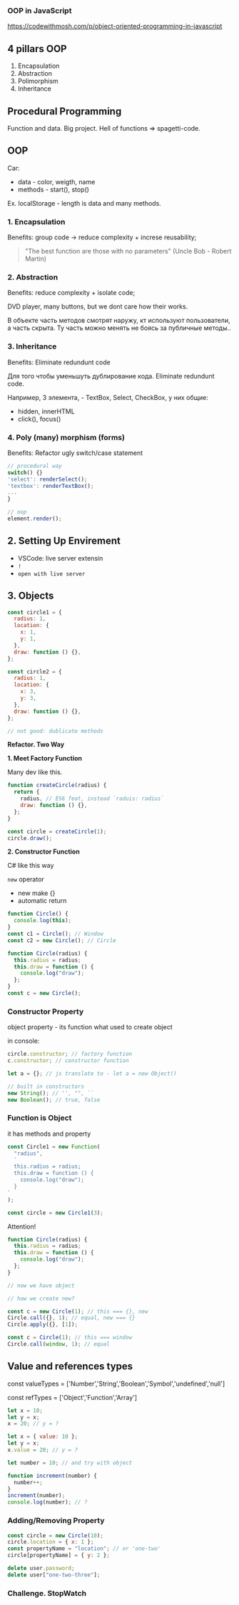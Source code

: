 ### OOP in JavaScript

https://codewithmosh.com/p/object-oriented-programming-in-javascript

## 4 pillars OOP

1. Encapsulation
2. Abstraction
3. Polimorphism
4. Inheritance

## Procedural Programming

Function and data. Big project. Hell of functions => spagetti-code.

## OOP

Car:

- data - color, weigth, name
- methods - start(), stop()

Ex. localStorage - length is data and many methods.

### 1. Encapsulation

Benefits: group code -> reduce complexity + increse reusability;

> "The best function are those with no parameters" (Uncle Bob - Robert Martin)

### 2. Abstraction

Benefits: reduce complexity + isolate code;

DVD player, many buttons, but we dont care how their works.

В объекте часть методов смотрят наружу, кт используют пользователи, а часть скрыта. Ту часть можно менять не боясь за публичные методы..

### 3. Inheritance

Benefits: Eliminate redundunt code

Для того чтобы уменьшуть дублирование кода. Eliminate redundunt code.

Например, 3 элемента, - TextBox, Select, CheckBox, у них общие:

- hidden, innerHTML
- click(), focus()

### 4. Poly (many) morphism (forms)

Benefits: Refactor ugly switch/case statement

```js
// procedural way
switch() {}
'select': renderSelect();
'textbox': renderTextBox();
...
}

// oop
element.render();

```

## 2. Setting Up Envirement

- VSCode: live server extensin
- `!`
- `open with live server`

## 3. Objects

```js
const circle1 = {
  radius: 1,
  location: {
    x: 1,
    y: 1,
  },
  draw: function () {},
};

const circle2 = {
  radius: 1,
  location: {
    x: 3,
    y: 3,
  },
  draw: function () {},
};

// not good: dublicate methods
```

**Refactor. Two Way**

**1. Meet Factory Function**

Many dev like this.

```js
function createCircle(radius) {
  return {
    radius, // ES6 feat, instead `raduis: radius`
    draw: function () {},
  };
}

const circle = createCircle(1);
circle.draw();
```

**2. Constructor Function**

C# like this way

`new` operator

- new make {}
- automatic return

```js
function Circle() {
  console.log(this);
}
const c1 = Circle(); // Window
const c2 = new Circle(); // Circle
```

```js
function Circle(radius) {
  this.radius = radius;
  this.draw = function () {
    console.log("draw");
  };
}
const c = new Circle();
```

### Constructor Property

object property - its function what used to create object

in console:

```js
circle.constructor; // factory function
c.constructor; // constructor function

let a = {}; // js translate to - let a = new Object()

// built in constructors
new String(); // '', "", ``
new Boolean(); // true, false
```

### Function is Object

it has methods and property

```js
const Circle1 = new Function(
  "radius",
  `
  this.radius = radius;
  this.draw = function () {
    console.log("draw");
  }
`
);

const circle = new Circle1(3);
```

Attention!

```js
function Circle(radius) {
  this.radius = radius;
  this.draw = function () {
    console.log("draw");
  };
}

// now we have object

// how we create new?

const c = new Circle(1); // this === {}, new
Circle.call({}, 1); // equal, new === {}
Circle.apply({}, [1]);

const c = Circle(1); // this === window
Circle.call(window, 1); // equal
```

## Value and references types

const valueTypes = ['Number','String','Boolean','Symbol','undefined','null']

const refTypes = ['Object','Function','Array']

```js
let x = 10;
let y = x;
x = 20; // y = ?

let x = { value: 10 };
let y = x;
x.value = 20; // y = ?

let number = 10; // and try with object

function increment(number) {
  number++;
}
increment(number);
console.log(number); // ?
```

### Adding/Removing Property

```js
const circle = new Circle(10);
circle.location = { x: 1 };
const propertyName = "location"; // or 'one-two'
circle[propertyName] = { y: 2 };

delete user.password;
delete user["one-two-three"];
```

### Challenge. StopWatch

```js
```
